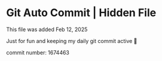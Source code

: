 # Git Auto Commit | Hidden File

This file was added Feb 12, 2025

Just for fun and keeping my daily git commit active 🤪

commit number: 1674463
